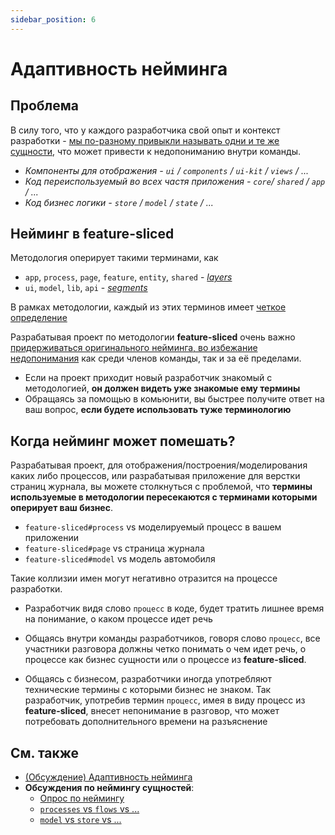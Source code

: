 ```yaml
---
sidebar_position: 6
---
```


# Адаптивность нейминга

## Проблема

В силу того, что у каждого разработчика свой опыт и контекст разработки - [мы по-разному привыкли называть одни и те же сущности][disc-src], что может привести к недопониманию внутри команды.

- *Компоненты для отображения - `ui` / `components` / `ui-kit` / `views` / ...*
- *Код переиспользуемый во всех частя приложения - `core`/ `shared` / `app` / ...*
- *Код бизнес логики - `store` / `model` / `state` / ...*

## Нейминг в feature-sliced

Методология оперирует такими терминами, как

- `app`, `process`, `page`, `feature`, `entity`, `shared` - *[layers][refs-layers]*
- `ui`, `model`, `lib`, `api` - *[segments][refs-segments]*

В рамках методологии, каждый из этих терминов имеет [четкое определение][refs-reference]

Разрабатывая проект по методологии **feature-sliced** очень важно [придерживаться оригинального нейминга, во избежание недопонимания][disc-src] как среди членов команды, так и за её пределами.

- Если на проект приходит новый разработчик знакомый с методологией, **он должен видеть уже знакомые ему термины**
- Обращаясь за помощью в комьюнити, вы быстрее получите ответ на ваш вопрос, **если будете использовать туже терминологию**

## Когда нейминг может помешать?

Разрабатывая проект, для отображения/построения/моделирования каких либо процессов, или разрабатывая приложение для верстки страниц журнала, вы можете столкнуться с проблемой, что **термины используемые в методологии пересекаются с терминами которыми оперирует ваш бизнес**.

- `feature-sliced#process` vs моделируемый процесс в вашем приложении
- `feature-sliced#page` vs страница журнала
- `feature-sliced#model` vs модель автомобиля

<!-- TODO: подумать над примерами для других терминов -->

Такие коллизии имен могут негативно отразится на процессе разработки.

- Разработчик видя слово `процесс` в коде, будет тратить лишнее время на понимание, о каком процессе идет речь

- Общаясь внутри команды разработчиков, говоря слово `процесс`, все участники разговора должны четко понимать о чем идет речь, о процессе как бизнес сущности или о процессе из **feature-sliced**.
  
- Общаясь с бизнесом, разработчики иногда употребляют технические термины с которыми бизнес не знаком. Так разработчик, употребив термин `процесс`, имея в виду процесс из **feature-sliced**, внесет непонимание в разговор, что может потребовать дополнительного времени на разъяснение

## См. также

- [(Обсуждение) Адаптивность нейминга][disc-src]
- **Обсуждения по неймингу сущностей**:
  - [Опрос по неймингу][disc-naming]
  - [`processes` vs `flows` vs ...][disc-processes]
  - [`model` vs `store` vs ...][disc-model]

[refs-layers]: /docs/reference/layers/overview
[refs-segments]: /docs/reference/segments
[refs-reference]: /docs/reference

[disc-src]: https://github.com/feature-sliced/documentation/discussions/16
[disc-naming]: https://github.com/feature-sliced/documentation/discussions/31#discussioncomment-464894
[disc-processes]: https://github.com/feature-sliced/documentation/discussions/20
[disc-model]: https://github.com/feature-sliced/documentation/discussions/68
